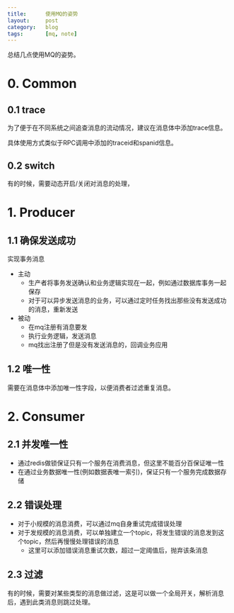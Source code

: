 ```yaml
---
title:      使用MQ的姿势 
layout:     post
category:   blog
tags:       [mq, note]
---
```


总结几点使用MQ的姿势。

# 0. Common

## 0.1 trace

为了便于在不同系统之间追查消息的流动情况，建议在消息体中添加trace信息。

具体使用方式类似于RPC调用中添加的traceid和spanid信息。

## 0.2 switch

有的时候，需要动态开启/关闭对消息的处理，


# 1. Producer

## 1.1 确保发送成功

实现事务消息

* 主动
    * 生产者将事务发送确认和业务逻辑实现在一起，例如通过数据库事务一起保存
    * 对于可以异步发送消息的业务，可以通过定时任务找出那些没有发送成功的消息，重新发送
* 被动
    * 在mq注册有消息要发
    * 执行业务逻辑，发送消息
    * mq找出注册了但是没有发送消息的，回调业务应用

## 1.2 唯一性

需要在消息体中添加唯一性字段，以便消费者过滤重复消息。

# 2. Consumer

## 2.1 并发唯一性

* 通过redis做锁保证只有一个服务在消费消息，但这里不能百分百保证唯一性
* 在通过业务数据唯一性(例如数据表唯一索引)，保证只有一个服务完成数据存储

## 2.2 错误处理

* 对于小规模的消息消费，可以通过mq自身重试完成错误处理
* 对于发规模的消息消费，可以单独建立一个topic，将发生错误的消息发到这个topic，然后再慢慢处理错误的消息
    * 这里可以添加错误消息重试次数，超过一定阈值后，抛弃该条消息

## 2.3 过滤

有的时候，需要对某些类型的消息做过滤，这是可以做一个全局开关，解析消息后，遇到此类消息则跳过处理。